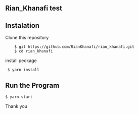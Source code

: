 ## Rian_Khanafi test


## Instalation
Clone this repository
```
    $ git https://github.com/RianKhanafi/rian_khanafi.git
    $ cd rian_khanafi
```

install peckage
```
 $ yarn install
```

## Run the Program
``
 $ yarn start
``


Thank you
